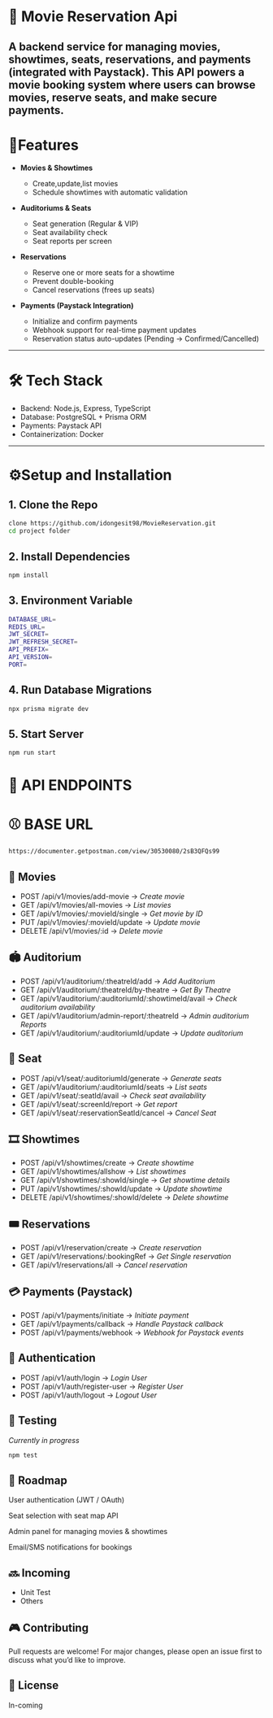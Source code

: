 # 🎥 Movie Reservation Api
A backend service for managing movies, showtimes, seats, reservations, and payments (integrated with Paystack). This API powers a movie booking system where users can browse movies, reserve seats, and make secure payments.
---

# 🚀Features
- **Movies & Showtimes**
    - Create,update,list movies
    - Schedule showtimes with automatic validation

-   **Auditoriums & Seats**
    - Seat generation (Regular & VIP)
    - Seat availability check
    - Seat reports per screen

-   **Reservations**
    - Reserve one or more seats for a showtime
    - Prevent double-booking
    - Cancel reservations (frees up seats)

-   **Payments (Paystack Integration)**
    - Initialize and confirm payments
    - Webhook support for real-time payment updates
    - Reservation status auto-updates (Pending → Confirmed/Cancelled)
---
# 🛠️ Tech Stack
- Backend: Node.js, Express, TypeScript
- Database: PostgreSQL + Prisma ORM
- Payments: Paystack API
- Containerization: Docker
---

# ⚙️Setup and Installation
## 1. Clone the Repo
```bash
clone https://github.com/idongesit98/MovieReservation.git
cd project folder
```
## 2. Install Dependencies
```bash
npm install
```
## 3. Environment Variable
```bash
DATABASE_URL=
REDIS_URL=
JWT_SECRET=
JWT_REFRESH_SECRET=
API_PREFIX=
API_VERSION=
PORT=
```
## 4. Run Database Migrations
```bash
npx prisma migrate dev
```
## 5. Start Server
```bash
npm run start
```
# 📌 API ENDPOINTS
# ⚾ BASE URL 
```bash
https://documenter.getpostman.com/view/30530080/2sB3QFQs99
```
## 🎥 Movies
- POST /api/v1/movies/add-movie → *Create movie*
- GET /api/v1/movies/all-movies → *List movies*
- GET /api/v1/movies/:movieId/single → *Get movie by ID*
- PUT /api/v1/movies/:movieId/update → *Update movie*
- DELETE /api/v1/movies/:id → *Delete movie*

## 🏟️ Auditorium
- POST /api/v1/auditorium/:theatreId/add → *Add Auditorium*
- GET /api/v1/auditorium/:theatreId/by-theatre → *Get By Theatre*
- GET /api/v1/auditorium/:auditoriumId/:showtimeId/avail → *Check auditorium availability*
- GET /api/v1/auditorium/admin-report/:theatreId → *Admin auditorium Reports*
- GET /api/v1/auditorium/:auditoriumId/update → *Update auditorium*

## 💺 Seat
- POST /api/v1/seat/:auditoriumId/generate → *Generate seats*
- GET /api/v1/auditorium/:auditoriumId/seats → *List seats*
- GET /api/v1/seat/:seatId/avail → *Check seat availability*
- GET /api/v1/seat/:screenId/report → *Get report*
- GET /api/v1/seat/:reservationSeatId/cancel  → *Cancel Seat*

## 🎞️ Showtimes
- POST /api/v1/showtimes/create → *Create showtime*
- GET /api/v1/showtimes/allshow → *List showtimes*
- GET /api/v1/showtimes/:showId/single → *Get showtime details*
- PUT /api/v1/showtimes/:showId/update → *Update showtime*
- DELETE /api/v1/showtimes/:showId/delete → *Delete showtime*

## 🎟️ Reservations
- POST /api/v1/reservation/create → *Create reservation*
- GET /api/v1/reservations/:bookingRef → *Get Single reservation*
- GET /api/v1/reservations/all → *Cancel reservation*

## 💳 Payments (Paystack)
- POST /api/v1/payments/initiate → *Initiate payment*
- GET /api/v1/payments/callback → *Handle Paystack callback*
- POST /api/v1/payments/webhook → *Webhook for Paystack events*

## 🔐 Authentication
- POST /api/v1/auth/login → *Login User*
- POST /api/v1/auth/register-user → *Register User*
- POST /api/v1/auth/logout → *Logout User*

## 🧪 Testing
*Currently in progress*
```bash
npm test
```
## 📖 Roadmap
 User authentication (JWT / OAuth)

 Seat selection with seat map API

 Admin panel for managing movies & showtimes

 Email/SMS notifications for bookings

## 🔜 Incoming
- Unit Test
- Others
## 🎮 Contributing 
Pull requests are welcome! For major changes, please open an issue first to discuss what you’d like to improve.

## 🪪 License
In-coming
